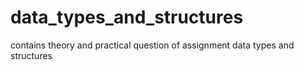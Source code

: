 # data_types_and_structures
contains theory and practical question of assignment data types and structures
